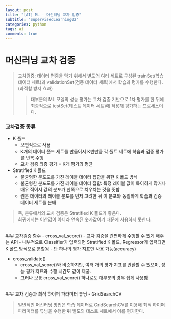```yaml
---
layout: post
title: "[AI] ML - 머신러닝 교차 검증"
subtitle: "SupervisedLearning02"
categories: python
tags: ai
comments: true
---
```


# 머신러닝 교차 검증
> 교차검증: 데이터 편중을 막기 위해서 별도의 여러 세트로 구성된 trainSet(학습 데이터 세트)과 validationSet(검증 데이터 세트)에서 학습과 평가를 수행한다. (과적합 방지 효과)
>> 대부분의 ML 모델의 성능 평가는 교차 검증 기반으로 1차 평가를 한 뒤에 최종적으로 testSet(테스트 데이터 세트)에 적용해 평가하는 프로세스이다.

### 교차검증 종류
- K 폴드
    - 보편적으로 사용
    - K개의 데이터 폴드 세트를 만들어서 K번만큼 각 폴트 세트에 학습과 검증 평가를 반복 수행
    - 교차 검증 최종 평가 = K개 평가의 평균
- Stratified K 폴드
    - 불균형한 분포도를 가진 레이블 데이터 집합을 위한 K 폴드 방식
    - 불균형한 분포도를 가진 레이블 데이터 집합: 특정 레이블 값이 특이하게 많거나 매우 적어서 값의 분포가 한쪽으로 치우치는 것을 뜻함
    - 원본 데이터의 레이블 분포를 먼저 고려한 뒤 이 분포와 동일하게 학습과 검증 데이터 세트를 분배

> 즉, 분류에서의 교차 검증은 Stratified K 폴드가 좋음다.<br>회귀에서는 이산값이 아니라 연속된 숫자값이기 때문에 사용하지 못한다.
<br>
### 교차검증 함수
- cross_val_score()
    - 교차 검증을 간편하게 수행할 수 있게 해주는 API
    - 내부적으로 Classifier가 입력되면 Stratified K 폴드, Regressor가 입력되면 K 폴드 방식으로 분할됨
    - 단 하나의 평가 지표만 사용 가능(accuracy)

- cross_validate()
    - cross_val_score()와 비슷하지만, 여러 개의 평가 지표를 반환할 수 있으며, 성능 평가 지표와 수행 시간도 같이 제공.
    - 그러나 보통 cross_val_score() 하나로도 대부분의 경우 쉽게 사용함
<br>
### 교차 검증과 최적 하이퍼 파라미터 튜닝
- GridSearchCV

> 일반적인 머신러닝 방법은 학습 데이터로 GridSearchCV를 이용해 최적 하이퍼 파라미터를 튜닝을 수행한 뒤 별도의 테스트 세트에서 이를 평가한다.

